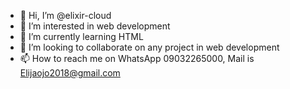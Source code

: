 - 👋 Hi, I’m @elixir-cloud
- 👀 I’m interested in web development
- 🌱 I’m currently learning HTML
- 💞️ I’m looking to collaborate on any project in web development
- 📫 How to reach me on WhatsApp 09032265000, Mail is Elijaojo2018@gmail.com

<!---
elixir-cloud/elixir-cloud is a ✨ special ✨ repository because its `README.md` (this file) appears on your GitHub profile.
You can click the Preview link to take a look at your changes.
--->
